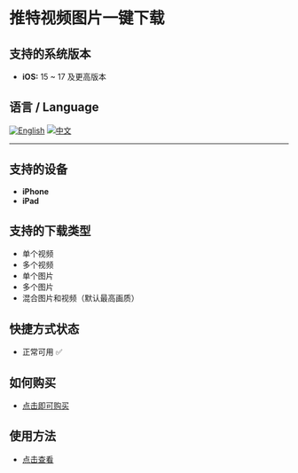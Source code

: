 # 推特视频图片一键下载
## 支持的系统版本
- **iOS:** 15 ~ 17 及更高版本
## 语言 / Language

[![English](https://img.shields.io/badge/lang-English-blue)](README.md)
[![中文](https://img.shields.io/badge/lang-中文-red)](README.zh.md)

---
## 支持的设备
- **iPhone**
- **iPad**

## 支持的下载类型
- 单个视频
- 多个视频
- 单个图片
- 多个图片
- 混合图片和视频（默认最高画质）

## 快捷方式状态
- 正常可用 ✅
## 如何购买
- [点击即可购买](https://buymeacoffee.com/suxia/e/301327)
## 使用方法
- [点击查看](https://fengguo.pages.dev/pages/twitter-dl)
